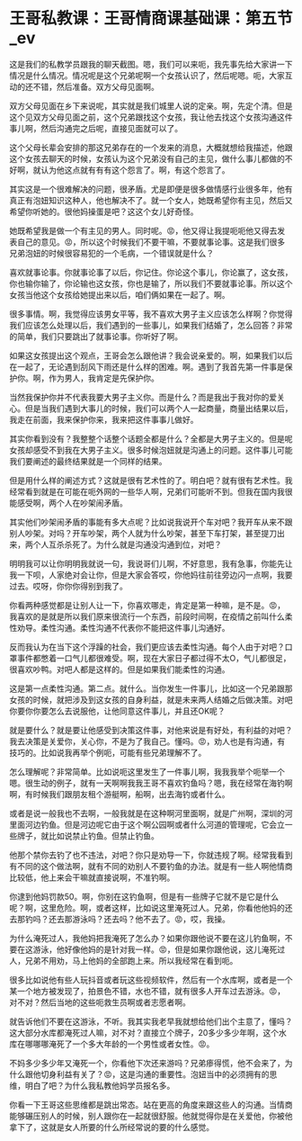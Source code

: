 # 王哥私教课：王哥情商课基础课：第五节_ev

这是我们的私教学员跟我的聊天截图。嗯，我们可以来呃，我先事先给大家讲一下情况是什么情况。情况呢是这个兄弟呢啊一个女孩认识了，然后呢嗯。呃，大家互动的还不错，然后准备。双方父母见面啊。

双方父母见面在乡下来说呢，其实就是我们城里人说的定亲。啊，先定个清。但是这个见双方父母见面之前，这个兄弟跟找这个女孩，我让他去找这个女孩沟通这件事儿啊，然后沟通完之后呢，直接见面就可以了。

这个父母长辈会安排的那这兄弟存在的一个发来的消息，大概就想给我描述，他跟这个女孩去聊天的时候，女孩认为这个兄弟没有自己的主见，做什么事儿都做的不好啊，就认为他这点就有有有这个怨言了。啊，有这个怨言了。

其实这是一个很难解决的问题，很矛盾。尤是即便是很多做情感行业很多年，他有真正有泡妞知识这种人，他也解决不了。就一个女人，她既希望你有主见，然后又希望你听她的。很他妈操蛋是吧？这这个女儿好奇怪。

她既希望我是做一个有主见的男人。同时呢。😡，他又得让我提呃呃他又得去发表自己的意见。😡，所以这个时候我们不要干嘛，不要就事论事。这是我们很多兄弟泡妞的时候很容易犯的一个毛病，一个错误就是什么？

喜欢就事论事。你就事论事了以后，你记住。你论这个事儿，你论赢了，这女孩，你也输你输了，你论输也这女孩，你也是输了，所以我们不要就事论事。所以这个女孩当他这个女孩给她提出来以后，咱们俩如果在一起了。啊。

很多事情。啊，我觉得应该男女平等，我不喜欢大男子主义应该怎么样啊？你觉得我们应该怎么处理以后，我们遇到的一些事儿，如果我们结婚了，怎么回答？非常的简单，我们只要跳出了就事论事。你听好了啊。

如果这女孩提出这个观点，王哥会怎么跟他讲？我会说亲爱的。啊，如果我们以后在一起了，无论遇到刮风下雨还是什么样的困难。啊。遇到了我首先第一件事是保护你。啊，作为男人，我肯定是先保护你。

当然我保护你并不代表我要大男子主义你。而是什么？而是我出于我对你的爱关心。但是当我们遇到大事儿的时候，我们可以两个人一起商量，商量出结果以后，我走在前面，我来保护你来，我来把这件事事儿做好。

其实你看到没有？我整整个话整个话题全都是什么？全都是大男子主义的。但是呢女孩却感受不到我在大男子主义。很多时候泡妞就是沟通上的问题。这件事儿可能我们要阐述的最终结果就是一个同样的结果。

但是用什么样的阐述方式？这就是很有艺术性的了。明白吧？就有很有艺术性。我经常看到就是在可能在呃外网的一些华人啊，兄弟们可能听不到。但我在国内我很能感受啊，两个人在吵架闹矛盾。

其实他们吵架闹矛盾的事能有多大点呢？比如说我说开个车对吧？我开车从来不跟别人吵架。对吗？开车吵架，两个人就为什么吵架，甚至下车打架，甚至提刀出来，两个人互杀杀死了。为什么就是沟通没沟通到位，对吧？

明明我可以让你明明我就说一句，我说哥们儿啊，不好意思，我有急事，你能先让我一下呗，人家绝对会让你，但是大家会答哎，你他妈往前往旁边闪一点啊，我要过去。哎呀，你你你得别到我了。

你看两种感觉都是让别人让一下，你喜欢哪走，肯定是第一种嘛，是不是。😡，我喜欢的是就是所以我们原来很流行一个东西，前段时间啊，在疫情之前叫什么柔性劝导。柔性沟通。柔性沟通不代表你不能把这件事儿沟通好。

反而我认为在当下这个浮躁的社会，我们更应该去柔性沟通。每个人由于对吧？口罩事件都憋着一口气儿都很难受。啊，现在大家日子都过得不太O，气儿都很足，很喜欢吵鸭。对吧人都是这样的。但是如果我们能柔性的沟通。

这是第一点柔性沟通。第二点。就什么。当你发生一件事儿，比如这一个兄弟跟那女孩的时候，就把涉及到这女孩的自身利益，就是未来两人结婚之后做决策。对吧你要你你要怎么去说服他，让他同意这件事儿，并且还OK呢？

就是要什么？就是要让他感受到决策这件事，对他来说是有好处，有利益的对吧？我去决策是关爱你，关心你，不是为了我自己。懂吗。😡，劝人也是有沟通，有技巧的。比如说我再举个例呃，可能有些兄弟理解不了。

怎么理解呢？非常简单。比如说呃这里发生了一件事儿啊，我我我举个呃举一个嗯。很生动的例子，就有一天啊啊我我王哥不喜欢钓鱼吗？嗯，我在经常在海钓啊啊，有时候我们跟朋友租个游艇啊，船啊，出去海钓或者什么。

或者是说一般我也不去啊，一般我就是在这种啊河里面啊，就是广州啊，深圳的河里面河边钓鱼。但是河边呢它由于这个啊公园啊或者什么河道的管理呢，它会立一些牌子，就比如说禁止钓鱼。但禁止钓鱼。

他那个禁你去钓了也不违法，对吧？你只是劝导一下，你就违规了啊。经常我看到有不同的这个做法啊，就有不同的劝别人不要钓鱼的办法。就是有一些人啊他情商比较低，他上来会干嘛就直接说啊，不准钓啊。

你逮到他妈罚款50。啊，你别在这钓鱼啊，但是有一些牌子它就不是它是什么呢？啊，这里危险。啊，或者这样，比如说这里淹死过人。兄弟，你看他他妈的还去那钓吗？还去那游泳吗？还去吗？他不去了。😡，哎，我操。

为什么淹死过人，我他妈把我淹死了怎么办？如果你跟他说不要在这儿钓鱼啊，不要在这游泳，他好像他妈的是针对我一样。😡，但是如果你跟他说，这儿淹死过人，兄弟不用劝，马上他妈的全部跑上来。所以我经常在看到呃。

很多比如说他有些人玩抖音或者玩这些视频软件，然后有一个水库啊，或者是一个某一个地方被发现了，拍景色不错，水也不错，就有很多人开车过去游泳。😡，对不对？然后当地的这些呃救生员啊或者志愿者啊。

就告诉他们不要在这游泳，不听。我其实我老早我就想给他们出个主意了，懂吗？这大部分水库都淹死过人嘛，对不对？直接立个牌子，20多少多少年啊，这个水库在哪哪哪淹死了一个多大年龄的一个男性或者女性。😡。

不妈多少多少年又淹死一个，你看他下次还来游吗？兄弟瘆得慌，他不会来了，为什么跟他切身利益有关了？😡，这是沟通的重要性。泡妞当中的必须拥有的思维，明白了吧？为什么我私教他妈学员报名多。

你看一下王哥这些思维都是跳出常态。站在更高的角度来跟这些人的沟通。当情商能够碾压别人的时候，别人跟你在一起就很舒服。他就觉得你是在关爱他，你被他拿下了，这就是女人所要的什么所经常说的要的什么感觉。

